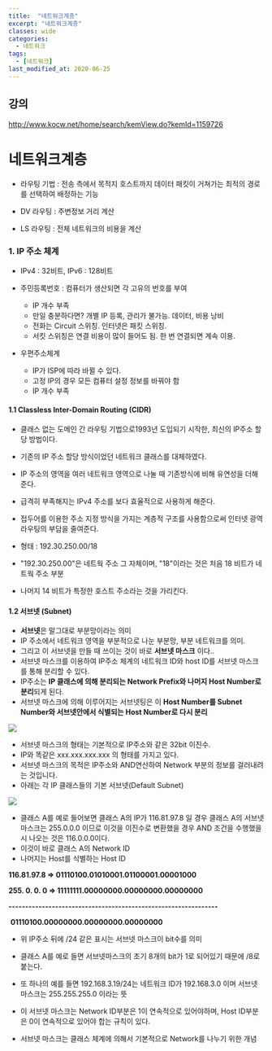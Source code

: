 ```yaml
---
title:  "네트워크계층"
excerpt: "네트워크계층"
classes: wide
categories:
  - 네트워크
tags:
  - [네트워크]
last_modified_at: 2020-06-25
---
```




## 강의

http://www.kocw.net/home/search/kemView.do?kemId=1159726



# 네트워크계층

* 라우팅 기법 : 전송 측에서 목적지 호스트까지 데이터 패킷이 거쳐가는 최적의 경로를 선택하여 배정하는 기능

* DV 라우팅 : 주변정보 거리 계산
* LS 라우팅 : 전체 네트워크의 비용을 계산

### 1. IP 주소 체계

* IPv4 : 32비트, IPv6 : 128비트

* 주민등록번호 : 컴퓨터가 생산되면 각 고유의 번호를 부여
  * IP 개수 부족
  * 만일 충분하다면? 개별 IP 등록, 관리가 불가능. 데이터, 비용 낭비
  * 전화는 Circuit 스위칭. 인터넷은 패킷 스위칭. 
  * 서킷 스위칭은 연결 비용이 많이 들어도 됨. 한 번 연결되면 계속 이용.

* 우편주소체계
  * IP가 ISP에 따라 바뀔 수 있다.
  * 고정 IP의 경우 모든 컴퓨터 설정 정보를 바꿔야 함
  * IP 개수 부족

#### 1.1 Classless Inter-Domain Routing (CIDR)

* 클래스 없는 도메인 간 라우팅 기법으로1993년 도입되기 시작한, 최신의 IP주소 할당 방법이다. 

* 기존의 IP 주소 할당 방식이었던 네트워크 클래스를 대체하였다.

* IP 주소의 영역을 여러 네트워크 영역으로 나눌 때 기존방식에 비해 유연성을 더해준다.

* 급격히 부족해지는 IPv4 주소를 보다 효율적으로 사용하게 해준다.

* 접두어를 이용한 주소 지정 방식을 가지는 계층적 구조를 사용함으로써 인터넷 광역 라우팅의 부담을 줄여준다.

* 형태 : 192.30.250.00/18

* "192.30.250.00"은 네트웍 주소 그 자체이며, "18"이라는 것은 처음 18 비트가 네트웍 주소 부분

* 나머지 14 비트가 특정한 호스트 주소라는 것을 가리킨다.

  

#### 1.2 서브넷 (Subnet)

* **서브넷**은 말그대로 부분망이라는 의미
* IP 주소에서 네트워크 영역을 부분적으로 나눈 부분망, 부분 네트워크를 의미. 
* 그리고 이 서브넷을 만들 때 쓰이는 것이 바로 **서브넷 마스크** 이다.. 
* 서브넷 마스크를 이용하여 IP주소 체계의 네트워크 ID와 host ID를 서브넷 마스크를 통해 분리할 수 있다.
* IP주소는 **IP 클래스에 의해 분리되는 Network Prefix와 나머지 Host Number로 분리**되게 된다.
* 서브넷 마스크에 의해 이루어지는 서브넷팅은 이 **Host Number를 Subnet Number와 서브넷안에서 식별되는 Host Number로 다시 분리**

![]({{site.url}}/assets/images/net12.PNG)

* 서브넷 마스크의 형태는 기본적으로 IP주소와 같은 32bit 이진수.
* IP와 똑같은 xxx.xxx.xxx.xxx 의 형태를 가지고 있다.
* 서브넷 마스크의 목적은 IP주소와 AND연산하여 Network 부분의 정보를 걸러내려는 것입니다.
* 아래는 각 IP 클래스들의 기본 서브넷(Default Subnet)

![]({{site.url}}/assets/images/net13.PNG)

* 클래스 A를 예로 들어보면 클래스 A의 IP가 116.81.97.8 일 경우 클래스 A의 서브넷 마스크는 255.0.0.0 이므로 이것을 이진수로 변환했을 경우 AND 조건을 수행했을 시 나오는 것은 116.0.0.0이다.
* 이것이 바로 클래스 A의 Network ID
* 나머지는 Host를 식별하는 Host ID



**116.81.97.8 => 01110100.01010001.01100001.00001000**

**255. 0. 0. 0 => 11111111.00000000.00000000.00000000**

**---------------------------------------------------------------**

​           **01110100.00000000.00000000.00000000**



*  위 IP주소 뒤에 /24 같은 표시는 서브넷 마스크이 bit수를 의미
* 클래스 A를 예로 들면 서브넷마스크의 초기 8개의 bit가 1로 되어있기 때문에 /8로 붙는다. 
* 또 하나의 예를 들면 192.168.3.19/24는 네트워크 ID가 192.168.3.0 이며 서브넷 마스크는 255.255.255.0 이라는 뜻
* 이 서브넷 마스크는 Network ID부분은 1이 연속적으로 있어야하며, Host ID부분은 0이 연속적으로 있어야 합는 규칙이 있다.

* 서브넷 마스크는 클래스 체계에 의해서 기본적으로 Network를 나누기 위한 개념
































